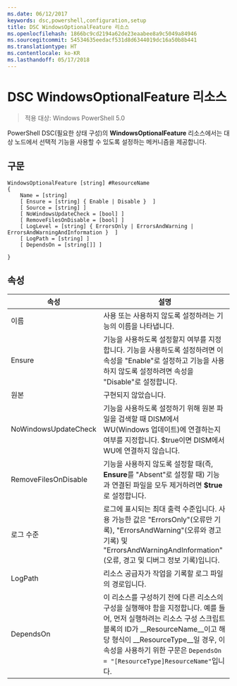 ```yaml
---
ms.date: 06/12/2017
keywords: dsc,powershell,configuration,setup
title: DSC WindowsOptionalFeature 리소스
ms.openlocfilehash: 1866bc9cd2194a62de23eaabee8a9c5049a84946
ms.sourcegitcommit: 54534635eedacf531d8d6344019dc16a50b8b441
ms.translationtype: HT
ms.contentlocale: ko-KR
ms.lasthandoff: 05/17/2018
---
```

# <a name="dsc-windowsoptionalfeature-resource"></a>DSC WindowsOptionalFeature 리소스

> 적용 대상: Windows PowerShell 5.0

PowerShell DSC(필요한 상태 구성)의 **WindowsOptionalFeature** 리소스에서는 대상 노드에서 선택적 기능을 사용할 수 있도록 설정하는 메커니즘을 제공합니다.

## <a name="syntax"></a>구문

```
WindowsOptionalFeature [string] #ResourceName
{
    Name = [string]
    [ Ensure = [string] { Enable | Disable }  ]
    [ Source = [string] ]
    [ NoWindowsUpdateCheck = [bool] ]
    [ RemoveFilesOnDisable = [bool] ]
    [ LogLevel = [string] { ErrorsOnly | ErrorsAndWarning | ErrorsAndWarningAndInformation }  ]
    [ LogPath = [string] ]
    [ DependsOn = [string[]] ]

}
```

## <a name="properties"></a>속성

|  속성  |  설명   |
|---|---|
| 이름| 사용 또는 사용하지 않도록 설정하려는 기능의 이름을 나타냅니다.|
| Ensure| 기능을 사용하도록 설정할지 여부를 지정합니다. 기능을 사용하도록 설정하려면 이 속성을 "Enable"로 설정하고 기능을 사용하지 않도록 설정하려면 속성을 "Disable"로 설정합니다.|
| 원본| 구현되지 않았습니다.|
| NoWindowsUpdateCheck| 기능을 사용하도록 설정하기 위해 원본 파일을 검색할 때 DISM에서 WU(Windows 업데이트)에 연결하는지 여부를 지정합니다. $true이면 DISM에서 WU에 연결하지 않습니다.|
| RemoveFilesOnDisable| 기능을 사용하지 않도록 설정할 때(즉, **Ensure**를 "Absent"로 설정할 때) 기능과 연결된 파일을 모두 제거하려면 **$true**로 설정합니다.|
| 로그 수준| 로그에 표시되는 최대 출력 수준입니다. 사용 가능한 값은 "ErrorsOnly"(오류만 기록), "ErrorsAndWarning"(오류와 경고 기록) 및 "ErrorsAndWarningAndInformation"(오류, 경고 및 디버그 정보 기록)입니다.|
| LogPath| 리소스 공급자가 작업을 기록할 로그 파일의 경로입니다.|
| DependsOn| 이 리소스를 구성하기 전에 다른 리소스의 구성을 실행해야 함을 지정합니다. 예를 들어, 먼저 실행하려는 리소스 구성 스크립트 블록의 ID가 __ResourceName__이고 해당 형식이 __ResourceType__일 경우, 이 속성을 사용하기 위한 구문은 `DependsOn = "[ResourceType]ResourceName"`입니다.|